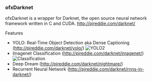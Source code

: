 ### ofxDarknet

ofxDarknet is a wrapper for Darknet, the open source neural network framework written in C and CUDA. http://pjreddie.com/darknet/

Features

* YOLO: Real-Time Object Detection aka Dense Captioning (http://pjreddie.com/darknet/yolo/)
![YOLO2](http://pjreddie.com/media/image/model2.png)
* Imagenet Classification (http://pjreddie.com/darknet/imagenet/)
![Classification](https://raw.githubusercontent.com/mrzl/ofxDarknet/master/images/imagenet_classification.jpg)
* Deep Dream (http://pjreddie.com/darknet/nightmare/)
* Recurrent Neural Network (http://pjreddie.com/darknet/rnns-in-darknet/)